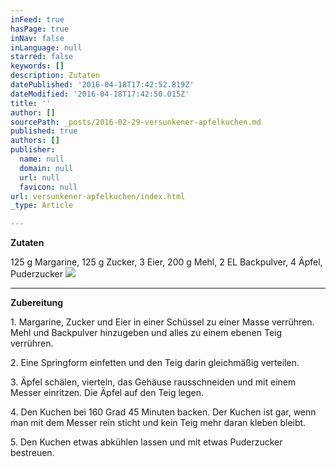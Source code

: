 ```yaml
---
inFeed: true
hasPage: true
inNav: false
inLanguage: null
starred: false
keywords: []
description: Zutaten
datePublished: '2016-04-18T17:42:52.819Z'
dateModified: '2016-04-18T17:42:50.015Z'
title: ''
author: []
sourcePath: _posts/2016-02-29-versunkener-apfelkuchen.md
published: true
authors: []
publisher:
  name: null
  domain: null
  url: null
  favicon: null
url: versunkener-apfelkuchen/index.html
_type: Article

---
```

**Zutaten**

125 g Margarine, 125 g Zucker, 3 Eier, 200 g Mehl, 2 EL Backpulver, 4 Äpfel, Puderzucker
![](https://the-grid-user-content.s3-us-west-2.amazonaws.com/6983ba5f-1e21-4649-9549-c21d16cf4c45.jpg)

****

**Zubereitung**

1\. Margarine, Zucker und Eier in einer Schüssel zu einer Masse verrühren. Mehl und Backpulver hinzugeben und alles zu einem ebenen Teig verrühren. 

2\. Eine Springform einfetten und den Teig darin gleichmäßig verteilen. 

3\. Äpfel schälen, vierteln, das Gehäuse rausschneiden und mit einem Messer einritzen. Die Äpfel auf den Teig legen. 

4\. Den Kuchen bei 160 Grad 45 Minuten backen. Der Kuchen ist gar, wenn man mit dem Messer rein sticht und kein Teig mehr daran kleben bleibt. 

5\. Den Kuchen etwas abkühlen lassen und mit etwas Puderzucker bestreuen.